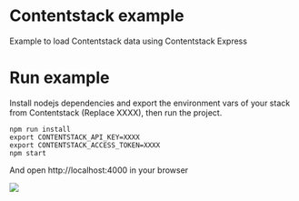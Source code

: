# Contentstack example

Example to load Contentstack data using Contentstack Express

# Run example

Install nodejs dependencies and export the environment vars of your stack from Contentstack (Replace XXXX), then run the project.

```shell
npm run install
export CONTENTSTACK_API_KEY=XXXX 
export CONTENTSTACK_ACCESS_TOKEN=XXXX 
npm start
````

And open http://localhost:4000 in your browser



![](example.png)